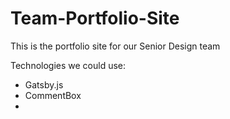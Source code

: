 # Team-Portfolio-Site
This is the portfolio site for our Senior Design team

Technologies we could use:
- Gatsby.js
- CommentBox
- 
